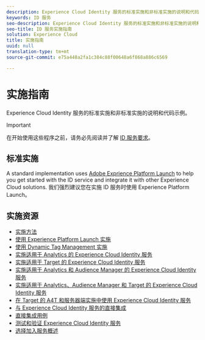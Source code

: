```yaml
---
description: Experience Cloud Identity 服务的标准实施和非标准实施的说明和代码示例。
keywords: ID 服务
seo-description: Experience Cloud Identity 服务的标准实施和非标准实施的说明和代码示例。
seo-title: ID 服务实施指南
solution: Experience Cloud
title: 实施指南
uuid: null
translation-type: tm+mt
source-git-commit: e75a448a2fa1c384c88f00648a6f868a886c6569

---
```



# 实施指南

Experience Cloud Identity 服务的标准实施和非标准实施的说明和代码示例。

>[!IMPORTANT]
>
>在开始使用这些程序之前，请务必先阅读并了解 [ID 服务要求](../reference/requirements.md)。

## 标准实施

A standard implementation uses [Adobe Exprience Platform Launch](https://docs.adobelaunch.com/) to help you get started with the ID service and integrate it with other Experience Cloud solutions. 我们强烈建议您在实施 ID 服务时使用 Experience Platform Launch。

## 实施资源

* [实施方法](implementation-methods.md)
* [使用 Experience Platform Launch 实施](ecid-implement-with-launch.md)
* [使用 Dynamic Tag Management 实施](standard.md)
* [实施适用于 Analytics 的 Experience Cloud Identity 服务](setup-analytics.md)
* [实施适用于 Target 的 Experience Cloud Identity 服务](setup-target.md)
* [实施适用于 Analytics 和 Audience Manager 的 Experience Cloud Identity 服务](setup-aam-analytics.md)
* [实施适用于 Analytics、Audience Manager 和 Target 的 Experience Cloud Identity 服务](setup-aam-analytics-target.md)
* [在 Target 的 A4T 和服务器端实施中使用 Experience Cloud Identity 服务](ecid-a4t-target.md)
* [与 Experience Cloud Identity 服务的直接集成](direct-integration.md)
* [直接集成用例](direct-integration-examples.md)
* [测试和验证 Experience Cloud Identity 服务](test-verify.md)
* [选择加入服务概述](opt-in-service/optin-overview.md)
